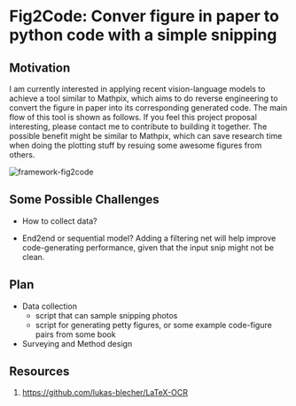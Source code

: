 # Fig2Code: Conver figure in paper to python code with a simple snipping

## Motivation

I am currently interested in applying recent vision-language models to achieve a tool similar to Mathpix, which aims to do reverse engineering to convert the figure in paper into its corresponding generated code. The main flow of this tool is shown as follows. If you feel this project proposal interesting, please contact me to contribute to building it together. The possible benefit might be similar to Mathpix, which can save research time when doing the plotting stuff by resuing some awesome figures from others. 

![framework-fig2code](https://s2.loli.net/2022/12/31/nLDUHh4SJTobgC2.png)

## Some Possible Challenges

- How to collect data?

- End2end or sequential model? Adding a filtering net will help improve code-generating performance, given that the input snip might not be clean. 

## Plan
- Data collection
  - script that can sample snipping photos
  - script for generating petty figures, or some example code-figure pairs from some book
- Surveying and Method design

## Resources

1. https://github.com/lukas-blecher/LaTeX-OCR
